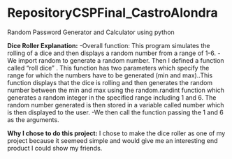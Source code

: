 # RepositoryCSPFinal_CastroAlondra
Random Password Generator and Calculator using python

**Dice Roller Explanation:**
-Overall function: This program simulates the rolling of a dice  and then displays a random number from a range of 1-6.
-We import random to generate a random number. Then I defined a function called “roll dice” . This function has two parameters which specify the range for which the numbers have to be generated  (min and max)..This function displays that the dice is rolling and then generates the random number between the min and max using the random.randint function which generates   a random integer in the specified range including 1 and 6. The random number generated is then stored in a variable called number which is then displayed to the user.
-We then call the function passing the 1 and 6  as the arguments.

**Why I chose to do this project:** I chose to make the dice roller as one of my project because it seemeed simple and would 
give me an interesting end product I could show my friends.
 
